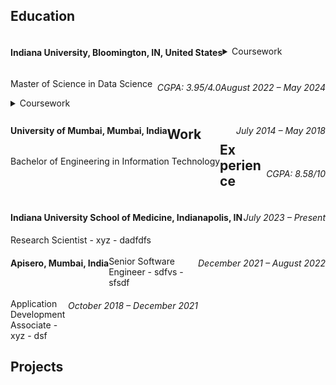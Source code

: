 ## Education
<div> 
  <h4 style="display: inline; float: left">Indiana University, Bloomington, IN, United States</h4>
  <h6 style="display: inline; float: right">August 2022 – May 2024</h6>
</div>
<div> 
  <p style="display: inline; float: left">Master of Science in Data Science</p>
  <h6 style="display: inline; float: right">CGPA: 3.95/4.0</h6>
</div>
<br>
  <details>
    <summary>Coursework</summary>
    <ul>
      <li>Applied Machine Learning</li>
      <li>Applied Database Technologies</li>
      <li>Statistics</li>
      <li>Data Visualization</li>
      <li>Big Data Technologies</li>
      <li>Natural Language Processing</li>
      <li>Music Data Mining</li>
      <li>Social Media Informatics</li>
    </ul>
  </details>

<br>
<div> 
  <h4 style="display: inline; float: left">University of Mumbai, Mumbai, India</h4>
  <h6 style="display: inline; float: right">July 2014 – May 2018</h6>
</div>
<div>
  <p style="display: inline; float: left">Bachelor of Engineering in Information Technology</p>
  <h6 style="display: inline; float: right"> CGPA: 8.58/10 </h6>
</div>
<br>
<details>
<summary>Coursework</summary>
- Object Oriented Programming
- Data Structures and Algorthms
- Database Concepts
- Operating Systems
- Computer Networks
- Applied Mathematics
- Web Technologies
- Data Mining and Business Intelligence
- Artificial Intelligence
- Cloud Computing
- Software Engineering
- Virtual Reality
</details>

## Work Experience
<div> 
  <h4 style="display: inline; float: left">Indiana University School of Medicine, Indianapolis, IN</h4>
  <h6 style="display: inline; float: right">July 2023 – Present</h6>
</div>
<br>
Research Scientist
- xyz
- dadfdfs

<div> 
  <h4 style="display: inline; float: left">Apisero, Mumbai, India</h4>
  <h6 style="display: inline; float: right">December 2021 – August 2022</h6>
</div>
<br>
Senior Software Engineer
- sdfvs
- sfsdf

<div> 
  <h4 style="display: inline; float: left"Accenture, Mumbai, India</h4>
  <h6 style="display: inline; float: right">October 2018 – December 2021</h6>
</div>
<br>
Application Development Associate
- xyz
- dsf
    
## Projects
